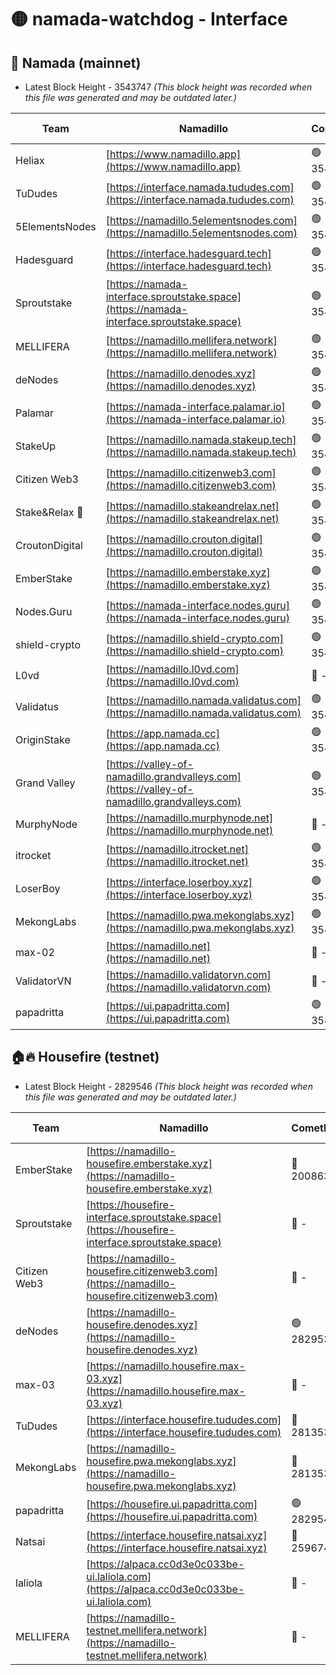# 🟡 namada-watchdog - Interface

## 🚀 Namada (mainnet)
- Latest Block Height - 3543747 *(This block height was recorded when this file was generated and may be outdated later.)*

| Team | Namadillo | CometBFT | Indexer | MASP Indexer |
|-|-|-|-|-|
| Heliax | [https://www.namadillo.app](https://www.namadillo.app) | 🟢 3543730 | 🟢 3543729 | 🟢 3543729 |
| TuDudes | [https://interface.namada.tududes.com](https://interface.namada.tududes.com) | 🟢 3543730 | 🟢 3543730 | 🟢 3543730 |
| 5ElementsNodes | [https://namadillo.5elementsnodes.com](https://namadillo.5elementsnodes.com) | 🟢 3543730 | 🟢 3543730 | 🟢 3543730 |
| Hadesguard | [https://interface.hadesguard.tech](https://interface.hadesguard.tech) | 🟢 3543731 | 🟢 3543730 | 🟢 3543730 |
| Sproutstake | [https://namada-interface.sproutstake.space](https://namada-interface.sproutstake.space) | 🟢 3543731 | 🟢 3543731 | 🟢 3543731 |
| MELLIFERA | [https://namadillo.mellifera.network](https://namadillo.mellifera.network) | 🟢 3543732 | 🟢 3543732 | 🟢 3543732 |
| deNodes | [https://namadillo.denodes.xyz](https://namadillo.denodes.xyz) | 🟢 3543732 | 🟢 3543732 | 🟢 3543732 |
| Palamar | [https://namada-interface.palamar.io](https://namada-interface.palamar.io) | 🟢 3543733 | 🟢 3543733 | 🟢 3543732 |
| StakeUp | [https://namadillo.namada.stakeup.tech](https://namadillo.namada.stakeup.tech) | 🟢 3543733 | 🟢 3543733 | 🟢 3543733 |
| Citizen Web3 | [https://namadillo.citizenweb3.com](https://namadillo.citizenweb3.com) | 🟢 3543734 | 🟢 3543734 | 🟢 3543733 |
| Stake&Relax 🦥 | [https://namadillo.stakeandrelax.net](https://namadillo.stakeandrelax.net) | 🟢 3543734 | 🟢 3543734 | 🟢 3543734 |
| CroutonDigital | [https://namadillo.crouton.digital](https://namadillo.crouton.digital) | 🟢 3543735 | 🟢 3543735 | 🟢 3543735 |
| EmberStake | [https://namadillo.emberstake.xyz](https://namadillo.emberstake.xyz) | 🟢 3543735 | 🟢 3543735 | 🟢 3543735 |
| Nodes.Guru | [https://namada-interface.nodes.guru](https://namada-interface.nodes.guru) | 🟢 3543736 | 🟢 3543735 | 🟢 3543736 |
| shield-crypto | [https://namadillo.shield-crypto.com](https://namadillo.shield-crypto.com) | 🟢 3543736 | 🟢 3543736 | 🟢 3543736 |
| L0vd | [https://namadillo.l0vd.com](https://namadillo.l0vd.com) | 🔴 - | 🔴 - | 🔴 - |
| Validatus | [https://namadillo.namada.validatus.com](https://namadillo.namada.validatus.com) | 🟢 3543739 | 🟢 3543739 | 🟢 3543739 |
| OriginStake | [https://app.namada.cc](https://app.namada.cc) | 🟢 3543739 | 🟢 3543739 | 🟢 3543739 |
| Grand Valley | [https://valley-of-namadillo.grandvalleys.com](https://valley-of-namadillo.grandvalleys.com) | 🟢 3543740 | 🟢 3543739 | 🟢 3543739 |
| MurphyNode | [https://namadillo.murphynode.net](https://namadillo.murphynode.net) | 🔴 - | 🔴 - | 🔴 - |
| itrocket | [https://namadillo.itrocket.net](https://namadillo.itrocket.net) | 🟢 3543742 | 🟢 3543742 | 🟢 3543742 |
| LoserBoy | [https://interface.loserboy.xyz](https://interface.loserboy.xyz) | 🟢 3543742 | 🟢 3543742 | 🟢 3543742 |
| MekongLabs | [https://namadillo.pwa.mekonglabs.xyz](https://namadillo.pwa.mekonglabs.xyz) | 🟢 3543743 | 🟢 3543743 | 🟢 3543742 |
| max-02 | [https://namadillo.net](https://namadillo.net) | 🔴 - | 🔴 - | 🔴 - |
| ValidatorVN | [https://namadillo.validatorvn.com](https://namadillo.validatorvn.com) | 🔴 - | 🔴 - | 🔴 - |
| papadritta | [https://ui.papadritta.com](https://ui.papadritta.com) | 🟢 3543747 | 🟢 3543747 | 🟢 3543747 |

## 🏠🔥 Housefire (testnet)
- Latest Block Height - 2829546 *(This block height was recorded when this file was generated and may be outdated later.)*

| Team | Namadillo | CometBFT | Indexer | MASP Indexer |
|-|-|-|-|-|
| EmberStake | [https://namadillo-housefire.emberstake.xyz](https://namadillo-housefire.emberstake.xyz) | 🔴 2008636 | 🔴 - | 🔴 - |
| Sproutstake | [https://housefire-interface.sproutstake.space](https://housefire-interface.sproutstake.space) | 🔴 - | 🔴 - | 🔴 - |
| Citizen Web3 | [https://namadillo-housefire.citizenweb3.com](https://namadillo-housefire.citizenweb3.com) | 🔴 - | 🔴 - | 🔴 - |
| deNodes | [https://namadillo-housefire.denodes.xyz](https://namadillo-housefire.denodes.xyz) | 🟢 2829537 | 🟢 2829537 | 🟢 2829537 |
| max-03 | [https://namadillo.housefire.max-03.xyz](https://namadillo.housefire.max-03.xyz) | 🔴 - | 🔴 - | 🔴 - |
| TuDudes | [https://interface.housefire.tududes.com](https://interface.housefire.tududes.com) | 🔴 2813534 | 🔴 2778001 | 🔴 2813534 |
| MekongLabs | [https://namadillo-housefire.pwa.mekonglabs.xyz](https://namadillo-housefire.pwa.mekonglabs.xyz) | 🔴 2813534 | 🔴 2778001 | 🔴 2813534 |
| papadritta | [https://housefire.ui.papadritta.com](https://housefire.ui.papadritta.com) | 🟢 2829546 | 🟢 2829546 | 🟢 2829546 |
| Natsai | [https://interface.housefire.natsai.xyz](https://interface.housefire.natsai.xyz) | 🔴 2596741 | 🔴 2596741 | 🔴 2596741 |
| laliola | [https://alpaca.cc0d3e0c033be-ui.laliola.com](https://alpaca.cc0d3e0c033be-ui.laliola.com) | 🔴 - | 🔴 - | 🔴 - |
| MELLIFERA | [https://namadillo-testnet.mellifera.network](https://namadillo-testnet.mellifera.network) | 🔴 - | 🔴 2778001 | 🔴 2607259 |

